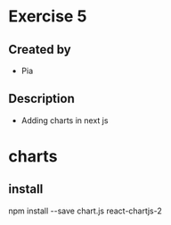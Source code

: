 # Exercise 5
## Created by
- Pia
## Description
- Adding charts in next js


# charts
## install
npm install --save chart.js react-chartjs-2